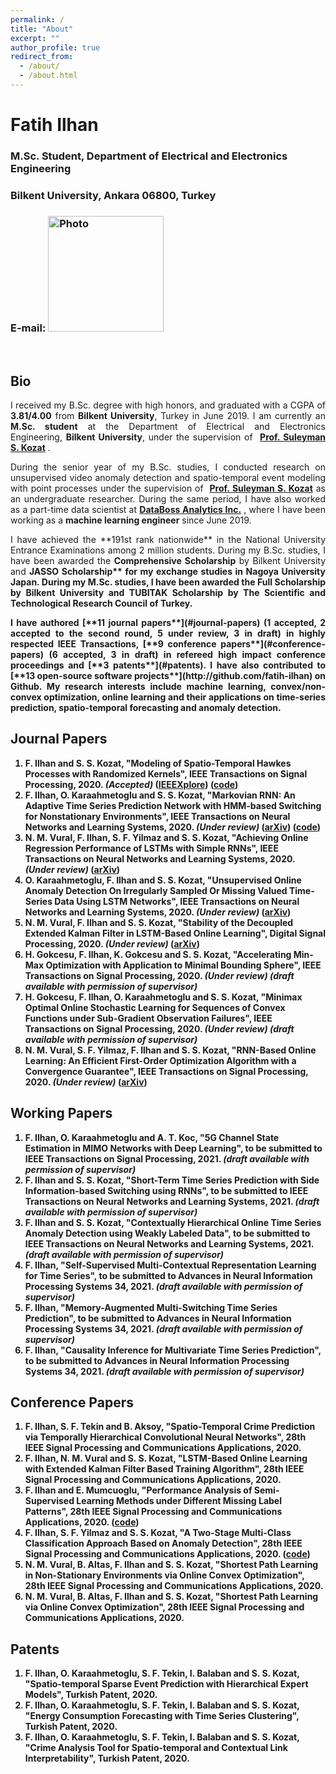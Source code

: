```yaml
---
permalink: /
title: "About"
excerpt: ""
author_profile: true
redirect_from: 
  - /about/
  - /about.html
---
```


# Fatih Ilhan

### M.Sc. Student, Department of Electrical and Electronics Engineering
### Bilkent University, Ankara 06800, Turkey
### E-mail: <img src="https://fatih-ilhan.github.io/files/email.JPG?raw=true" alt="Photo" style="width: 185px;"/> 


<br>

## Bio

<div style="text-align: justify"><p>I received my B.Sc. degree with high honors, and graduated with a CGPA of <b>3.81/4.00</b> from <b>Bilkent University</b>, Turkey in June 2019. I am currently an <b>M.Sc. student</b> at the Department of Electrical and Electronics Engineering, <b>Bilkent University</b>, under the supervision of  <a href="http://kilyos.ee.bilkent.edu.tr/~kozat/"><b>Prof. Suleyman S. Kozat</b></a> .</p></div>

<div style="text-align: justify"><p>During the senior year of my B.Sc. studies, I conducted research on unsupervised video anomaly detection and spatio-temporal event modeling with point processes under the supervision of  <a href="http://kilyos.ee.bilkent.edu.tr/~kozat/"><b>Prof. Suleyman S. Kozat</b></a> as an undergraduate researcher. During the same period, I have also worked as a part-time data scientist at <a href="http://data-boss.com.tr/"><b>DataBoss Analytics Inc.</b></a> , where I have been working as a <b>machine learning engineer</b> since June 2019.</p></div>

<div style="text-align: justify"><p>I have achieved the **191st rank nationwide** in the National University Entrance Examinations among 2 million students. During my B.Sc. studies, I have been awarded the <b>Comprehensive Scholarship</b> by Bilkent University and <b>JASSO Scholarship** for my exchange studies in <b>Nagoya University</b> Japan. During my M.Sc. studies, I have been awarded the <b>Full Scholarship</b> by Bilkent University and <b>TUBITAK Scholarship</b> by The Scientific and Technological Research Council of Turkey.</p></div>

<div style="text-align: justify"><p>I have authored [**11 journal papers**](#journal-papers) (1 accepted, 2 accepted to the second round, 5 under review, 3 in draft) in highly respected IEEE Transactions, [**9 conference papers**](#conference-papers) (6 accepted, 3 in draft) in refereed high impact conference proceedings and [**3 patents**](#patents). I have also contributed to [**13 open-source software projects**](http://github.com/fatih-ilhan) on Github. My research interests include machine learning, convex/non-convex optimization, online learning and their applications on time-series prediction, spatio-temporal forecasting and anomaly detection.</p></div>


## Journal Papers

1.  **F. Ilhan** and S. S. Kozat, "Modeling of Spatio-Temporal Hawkes Processes with Randomized Kernels", **IEEE Transactions on Signal Processing**, 2020\. _(Accepted)_ ([IEEEXplore](https://ieeexplore.ieee.org/document/9177186)) ([code](https://github.com/fatih-ilhan/sthawkes))
2.  **F. Ilhan**, O. Karaahmetoglu and S. S. Kozat, "Markovian RNN: An Adaptive Time Series Prediction Network with HMM-based Switching for Nonstationary Environments", **IEEE Transactions on Neural Networks and Learning Systems**, 2020\. _(Under review)_ ([arXiv](https://arxiv.org/abs/2006.10119)) ([code](https://github.com/fatih-ilhan/markov-rnn))
3.  N. M. Vural, **F. Ilhan**, S. F. Yilmaz and S. S. Kozat, "Achieving Online Regression Performance of LSTMs with Simple RNNs", **IEEE Transactions on Neural Networks and Learning Systems**, 2020\. _(Under review)_ ([arXiv](https://arxiv.org/abs/2005.08948))
4.  O. Karaahmetoglu, **F. Ilhan** and S. S. Kozat, "Unsupervised Online Anomaly Detection On Irregularly Sampled Or Missing Valued Time-Series Data Using LSTM Networks", **IEEE Transactions on Neural Networks and Learning Systems**, 2020\. _(Under review)_ ([arXiv](https://arxiv.org/abs/2005.12005))
5.  N. M. Vural, **F. Ilhan** and S. S. Kozat, "Stability of the Decoupled Extended Kalman Filter in LSTM-Based Online Learning", **Digital Signal Processing**, 2020\. _(Under review)_ ([arXiv](https://arxiv.org/abs/1911.12258))
6.  H. Gokcesu, **F. Ilhan**, K. Gokcesu and S. S. Kozat, "Accelerating Min-Max Optimization with Application to Minimal Bounding Sphere", **IEEE Transactions on Signal Processing**, 2020\. _(Under review)_ _(draft available with permission of supervisor)_
7.  H. Gokcesu, **F. Ilhan**, O. Karaahmetoglu and S. S. Kozat, "Minimax Optimal Online Stochastic Learning for Sequences of Convex Functions under Sub-Gradient Observation Failures", **IEEE Transactions on Signal Processing**, 2020\. _(Under review)_ _(draft available with permission of supervisor)_
8.  N. M. Vural, S. F. Yilmaz, **F. Ilhan** and S. S. Kozat, "RNN-Based Online Learning: An Efficient First-Order Optimization Algorithm with a Convergence Guarantee", **IEEE Transactions on Signal Processing**, 2020\. _(Under review)_ ([arXiv](https://arxiv.org/abs/2003.03601))

## Working Papers

1.  **F. Ilhan**, O. Karaahmetoglu and A. T. Koc, "5G Channel State Estimation in MIMO Networks with Deep Learning", to be submitted to **IEEE Transactions on Signal Processing**, 2021\. _(draft available with permission of supervisor)_
2.  **F. Ilhan** and S. S. Kozat, "Short-Term Time Series Prediction with Side Information-based Switching using RNNs", to be submitted to **IEEE Transactions on Neural Networks and Learning Systems**, 2021\. _(draft available with permission of supervisor)_
3.  **F. Ilhan** and S. S. Kozat, "Contextually Hierarchical Online Time Series Anomaly Detection using Weakly Labeled Data", to be submitted to **IEEE Transactions on Neural Networks and Learning Systems**, 2021\. _(draft available with permission of supervisor)_
4.  **F. Ilhan**, "Self-Supervised Multi-Contextual Representation Learning for Time Series", to be submitted to **Advances in Neural Information Processing Systems 34**, 2021\. _(draft available with permission of supervisor)_
5.  **F. Ilhan**, "Memory-Augmented Multi-Switching Time Series Prediction", to be submitted to **Advances in Neural Information Processing Systems 34**, 2021\. _(draft available with permission of supervisor)_
6.  **F. Ilhan**, "Causality Inference for Multivariate Time Series Prediction", to be submitted to **Advances in Neural Information Processing Systems 34**, 2021\. _(draft available with permission of supervisor)_

## Conference Papers

1.  **F. Ilhan**, S. F. Tekin and B. Aksoy, "Spatio-Temporal Crime Prediction via Temporally Hierarchical Convolutional Neural Networks", **28th IEEE Signal Processing and Communications Applications**, 2020.
2.  **F. Ilhan**, N. M. Vural and S. S. Kozat, "LSTM-Based Online Learning with Extended Kalman Filter Based Training Algorithm", **28th IEEE Signal Processing and Communications Applications**, 2020.
3.  **F. Ilhan** and E. Mumcuoglu, "Performance Analysis of Semi-Supervised Learning Methods under Different Missing Label Patterns", **28th IEEE Signal Processing and Communications Applications**, 2020\. ([code](https://github.com/fatih-ilhan/ssl-exploration))
4.  **F. Ilhan**, S. F. Yilmaz and S. S. Kozat, "A Two-Stage Multi-Class Classification Approach Based on Anomaly Detection", **28th IEEE Signal Processing and Communications Applications**, 2020\. ([code](https://github.com/fatih-ilhan/anomaly-detection-for-mcc))
5.  N. M. Vural, B. Altas, **F. Ilhan** and S. S. Kozat, "Shortest Path Learning in Non-Stationary Environments via Online Convex Optimization", **28th IEEE Signal Processing and Communications Applications**, 2020.
6.  N. M. Vural, B. Altas, **F. Ilhan** and S. S. Kozat, "Shortest Path Learning via Online Convex Optimization", **28th IEEE Signal Processing and Communications Applications**, 2020.


## Patents

1.  **F. Ilhan**, O. Karaahmetoglu, S. F. Tekin, I. Balaban and S. S. Kozat, "Spatio-temporal Sparse Event Prediction with Hierarchical Expert Models", **Turkish Patent**, 2020.
2.  **F. Ilhan**, O. Karaahmetoglu, S. F. Tekin, I. Balaban and S. S. Kozat, "Energy Consumption Forecasting with Time Series Clustering", **Turkish Patent**, 2020.
3.  **F. Ilhan**, O. Karaahmetoglu, S. F. Tekin, I. Balaban and S. S. Kozat, "Crime Analysis Tool for Spatio-temporal and Contextual Link Interpretability", **Turkish Patent**, 2020.

